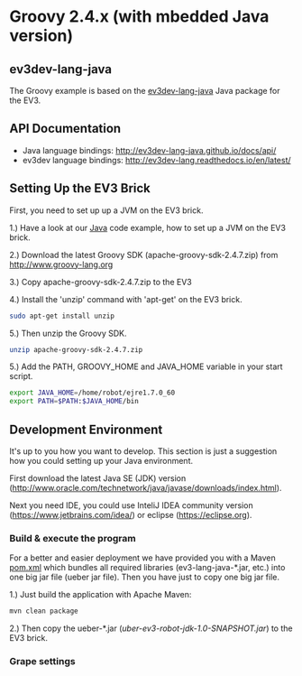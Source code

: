 # Groovy 2.4.x (with mbedded Java version)
## ev3dev-lang-java
The Groovy example is based on the [ev3dev-lang-java](https://github.com/ev3dev-lang-java/ev3dev-lang-java/) Java package for the EV3. 


## API Documentation
- Java language bindings: http://ev3dev-lang-java.github.io/docs/api/
- ev3dev language bindings: http://ev3dev-lang.readthedocs.io/en/latest/

## Setting Up the EV3 Brick
First, you need to set up up a JVM on the EV3 brick. 

1.) Have a look at our [Java](../java/) code example, how to set up a JVM on the EV3 brick. 

2.) Download the latest Groovy SDK (apache-groovy-sdk-2.4.7.zip) from http://www.groovy-lang.org

3.) Copy apache-groovy-sdk-2.4.7.zip to the EV3 

4.) Install the 'unzip' command with 'apt-get' on the EV3 brick. 
```bash
sudo apt-get install unzip
```

5.) Then unzip the Groovy SDK. 
```bash
unzip apache-groovy-sdk-2.4.7.zip
```

5.) Add the PATH, GROOVY_HOME and JAVA_HOME variable in your start script.

```bash
export JAVA_HOME=/home/robot/ejre1.7.0_60
export PATH=$PATH:$JAVA_HOME/bin
```



## Development Environment
It's up to you how you want to develop. This section is just a suggestion how you could setting up your Java environment.

First download the latest Java SE (JDK) version (http://www.oracle.com/technetwork/java/javase/downloads/index.html).

Next you need IDE, you could use InteliJ IDEA community version (https://www.jetbrains.com/idea/) or eclipse (https://eclipse.org).

### Build & execute the program
For a better and easier deployment we have provided you with a Maven [pom.xml](pom.xml) which bundles all required libraries (ev3-lang-java-*.jar, etc.) into one big jar file (ueber jar file). Then you have just to copy one big jar file.

1.) Just build the application with Apache Maven:
```bash
mvn clean package
```

2.) Then copy the ueber-*.jar (_uber-ev3-robot-jdk-1.0-SNAPSHOT.jar_) to the EV3 brick.

### Grape settings
